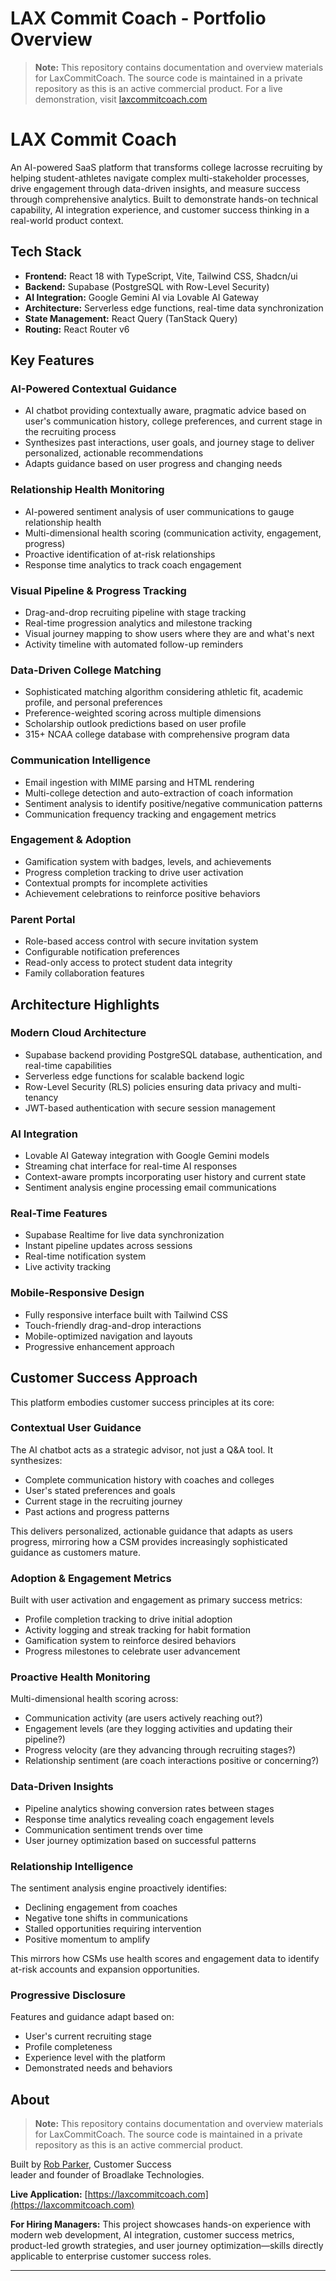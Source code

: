 # LAX Commit Coach - Portfolio Overview

> **Note:** This repository contains documentation and overview materials for 
> LaxCommitCoach. The source code is maintained in a private repository as 
> this is an active commercial product. For a live demonstration, visit 
> [laxcommitcoach.com](https://laxcommitcoach.com)

# LAX Commit Coach

An AI-powered SaaS platform that transforms college lacrosse recruiting by helping student-athletes navigate complex multi-stakeholder processes, drive engagement through data-driven insights, and measure success through comprehensive analytics. Built to demonstrate hands-on technical capability, AI integration experience, and customer success thinking in a real-world product context.

## Tech Stack

- **Frontend:** React 18 with TypeScript, Vite, Tailwind CSS, Shadcn/ui
- **Backend:** Supabase (PostgreSQL with Row-Level Security)
- **AI Integration:** Google Gemini AI via Lovable AI Gateway
- **Architecture:** Serverless edge functions, real-time data synchronization
- **State Management:** React Query (TanStack Query)
- **Routing:** React Router v6

## Key Features

### AI-Powered Contextual Guidance
- AI chatbot providing contextually aware, pragmatic advice based on user's communication history, college preferences, and current stage in the recruiting process
- Synthesizes past interactions, user goals, and journey stage to deliver personalized, actionable recommendations
- Adapts guidance based on user progress and changing needs

### Relationship Health Monitoring
- AI-powered sentiment analysis of user communications to gauge relationship health
- Multi-dimensional health scoring (communication activity, engagement, progress)
- Proactive identification of at-risk relationships
- Response time analytics to track coach engagement

### Visual Pipeline & Progress Tracking
- Drag-and-drop recruiting pipeline with stage tracking
- Real-time progression analytics and milestone tracking
- Visual journey mapping to show users where they are and what's next
- Activity timeline with automated follow-up reminders

### Data-Driven College Matching
- Sophisticated matching algorithm considering athletic fit, academic profile, and personal preferences
- Preference-weighted scoring across multiple dimensions
- Scholarship outlook predictions based on user profile
- 315+ NCAA college database with comprehensive program data

### Communication Intelligence
- Email ingestion with MIME parsing and HTML rendering
- Multi-college detection and auto-extraction of coach information
- Sentiment analysis to identify positive/negative communication patterns
- Communication frequency tracking and engagement metrics

### Engagement & Adoption
- Gamification system with badges, levels, and achievements
- Progress completion tracking to drive user activation
- Contextual prompts for incomplete activities
- Achievement celebrations to reinforce positive behaviors

### Parent Portal
- Role-based access control with secure invitation system
- Configurable notification preferences
- Read-only access to protect student data integrity
- Family collaboration features

## Architecture Highlights

### Modern Cloud Architecture
- Supabase backend providing PostgreSQL database, authentication, and real-time capabilities
- Serverless edge functions for scalable backend logic
- Row-Level Security (RLS) policies ensuring data privacy and multi-tenancy
- JWT-based authentication with secure session management

### AI Integration
- Lovable AI Gateway integration with Google Gemini models
- Streaming chat interface for real-time AI responses
- Context-aware prompts incorporating user history and current state
- Sentiment analysis engine processing email communications

### Real-Time Features
- Supabase Realtime for live data synchronization
- Instant pipeline updates across sessions
- Real-time notification system
- Live activity tracking

### Mobile-Responsive Design
- Fully responsive interface built with Tailwind CSS
- Touch-friendly drag-and-drop interactions
- Mobile-optimized navigation and layouts
- Progressive enhancement approach

## Customer Success Approach

This platform embodies customer success principles at its core:

### Contextual User Guidance
The AI chatbot acts as a strategic advisor, not just a Q&A tool. It synthesizes:
- Complete communication history with coaches and colleges
- User's stated preferences and goals
- Current stage in the recruiting journey
- Past actions and progress patterns

This delivers personalized, actionable guidance that adapts as users progress, mirroring how a CSM provides increasingly sophisticated guidance as customers mature.

### Adoption & Engagement Metrics
Built with user activation and engagement as primary success metrics:
- Profile completion tracking to drive initial adoption
- Activity logging and streak tracking for habit formation
- Gamification system to reinforce desired behaviors
- Progress milestones to celebrate user advancement

### Proactive Health Monitoring
Multi-dimensional health scoring across:
- Communication activity (are users actively reaching out?)
- Engagement levels (are they logging activities and updating their pipeline?)
- Progress velocity (are they advancing through recruiting stages?)
- Relationship sentiment (are coach interactions positive or concerning?)

### Data-Driven Insights
- Pipeline analytics showing conversion rates between stages
- Response time analytics revealing coach engagement levels
- Communication sentiment trends over time
- User journey optimization based on successful patterns

### Relationship Intelligence
The sentiment analysis engine proactively identifies:
- Declining engagement from coaches
- Negative tone shifts in communications
- Stalled opportunities requiring intervention
- Positive momentum to amplify

This mirrors how CSMs use health scores and engagement data to identify at-risk accounts and expansion opportunities.

### Progressive Disclosure
Features and guidance adapt based on:
- User's current recruiting stage
- Profile completeness
- Experience level with the platform
- Demonstrated needs and behaviors

## About

> **Note:** This repository contains documentation and overview materials for 
> LaxCommitCoach. The source code is maintained in a private repository as 
> this is an active commercial product.

Built by [Rob Parker](https://www.linkedin.com/in/robrparker), Customer Success  
leader and founder of Broadlake Technologies.

**Live Application:** [https://laxcommitcoach.com](https://laxcommitcoach.com)

**For Hiring Managers:** This project showcases hands-on experience with modern 
web development, AI integration, customer success metrics, product-led growth 
strategies, and user journey optimization—skills directly applicable to 
enterprise customer success roles.


---
